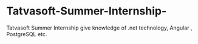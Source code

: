 # Tatvasoft-Summer-Internship-
Tatvasoft Summer Internship give knowledge of .net technology, Angular , PostgreSQL etc.
